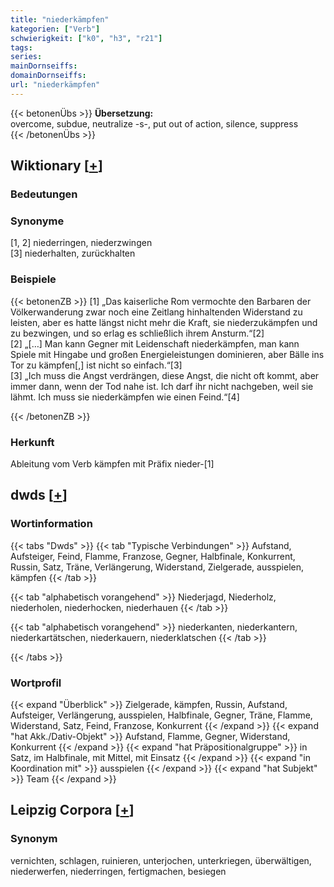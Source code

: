 ```yaml
---
title: "niederkämpfen"
kategorien: ["Verb"]
schwierigkeit: ["k0", "h3", "r21"]
tags:
series:
mainDornseiffs:
domainDornseiffs:
url: "niederkämpfen"
---
```


{{< betonenÜbs >}}
**Übersetzung:**  
overcome, subdue, neutralize -s-, put out of action, silence, suppress  
{{< /betonenÜbs >}}

## Wiktionary [[+](https://de.wiktionary.org/wiki/niederkämpfen)]

### Bedeutungen

### Synonyme
[1, 2] niederringen, niederzwingen  
[3] niederhalten, zurückhalten  

### Beispiele
{{< betonenZB >}}
[1] „Das kaiserliche Rom vermochte den Barbaren der Völkerwanderung zwar noch eine Zeitlang hinhaltenden Widerstand zu leisten, aber es hatte längst nicht mehr die Kraft, sie niederzukämpfen und zu bezwingen, und so erlag es schließlich ihrem Ansturm.“[2]  
[2] „[…] Man kann Gegner mit Leidenschaft niederkämpfen, man kann Spiele mit Hingabe und großen Energieleistungen dominieren, aber Bälle ins Tor zu kämpfen[,] ist nicht so einfach.“[3]  
[3] „Ich muss die Angst verdrängen, diese Angst, die nicht oft kommt, aber immer dann, wenn der Tod nahe ist. Ich darf ihr nicht nachgeben, weil sie lähmt. Ich muss sie niederkämpfen wie einen Feind.“[4]  

{{< /betonenZB >}}
### Herkunft
Ableitung vom Verb kämpfen mit Präfix nieder-[1]  



## dwds [[+](https://www.dwds.de/wb/niederkämpfen)]

### Wortinformation
{{< tabs "Dwds" >}}
{{< tab "Typische Verbindungen" >}}
Aufstand, Aufsteiger, Feind, Flamme, Franzose, Gegner, Halbfinale, Konkurrent, Russin, Satz, Träne, Verlängerung, Widerstand, Zielgerade, ausspielen, kämpfen
{{< /tab >}}

{{< tab "alphabetisch vorangehend" >}}
Niederjagd, Niederholz, niederholen, niederhocken, niederhauen
{{< /tab >}}

{{< tab "alphabetisch vorangehend" >}}
niederkanten, niederkantern, niederkartätschen, niederkauern, niederklatschen
{{< /tab >}}

{{< /tabs >}}

### Wortprofil
{{< expand "Überblick" >}} Zielgerade, kämpfen, Russin, Aufstand, Aufsteiger, Verlängerung, ausspielen, Halbfinale, Gegner, Träne, Flamme, Widerstand, Satz, Feind, Franzose, Konkurrent {{< /expand >}}
{{< expand "hat Akk./Dativ-Objekt" >}} Aufstand, Flamme, Gegner, Widerstand, Konkurrent {{< /expand >}}
{{< expand "hat Präpositionalgruppe" >}} in Satz, im Halbfinale, mit Mittel, mit Einsatz {{< /expand >}}
{{< expand "in Koordination mit" >}} ausspielen {{< /expand >}}
{{< expand "hat Subjekt" >}} Team {{< /expand >}}

## Leipzig Corpora [[+](https://corpora.uni-leipzig.de/en/res?word=niederkämpfen&corpusId=deu_newscrawl-public_2018)]


### Synonym
vernichten, schlagen, ruinieren, unterjochen, unterkriegen, überwältigen, niederwerfen, niederringen, fertigmachen, besiegen

